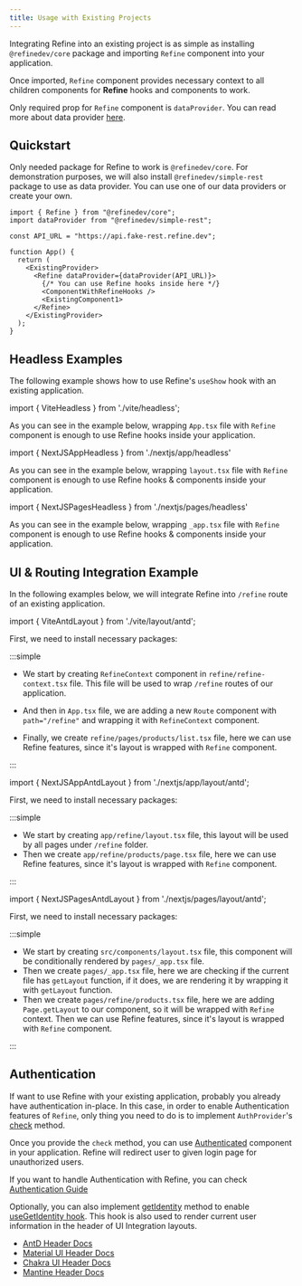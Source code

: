 ```yaml
---
title: Usage with Existing Projects
---
```


Integrating Refine into an existing project is as simple as installing `@refinedev/core` package and importing `Refine` component into your application.

Once imported, `Refine` component provides necessary context to all children components for **Refine** hooks and components to work.

Only required prop for `Refine` component is `dataProvider`. You can read more about data provider [here](/docs/data/data-provider).

## Quickstart

Only needed package for Refine to work is `@refinedev/core`. For demonstration purposes, we will also install `@refinedev/simple-rest` package to use as data provider. You can use one of our data providers or create your own.

<InstallPackagesCommand args="@refinedev/core @refinedev/simple-rest" />

```tsx title="App.tsx"
import { Refine } from "@refinedev/core";
import dataProvider from "@refinedev/simple-rest";

const API_URL = "https://api.fake-rest.refine.dev";

function App() {
  return (
    <ExistingProvider>
      <Refine dataProvider={dataProvider(API_URL)}>
        {/* You can use Refine hooks inside here */}
        <ComponentWithRefineHooks />
        <ExistingComponent1>
      </Refine>
    </ExistingProvider>
  );
}
```

## Headless Examples

The following example shows how to use Refine's `useShow` hook with an existing application.

<Tabs wrapContent={false}>

<TabItem value="vite" label="Vite">

import { ViteHeadless } from './vite/headless';

As you can see in the example below, wrapping `App.tsx` file with `Refine` component is enough to use Refine hooks inside your application.

<ViteHeadless />

</TabItem>

<TabItem value="nextjs-app" label="Next.js App">

import { NextJSAppHeadless } from './nextjs/app/headless'

As you can see in the example below, wrapping `layout.tsx` file with `Refine` component is enough to use Refine hooks & components inside your application.

<NextJSAppHeadless />

</TabItem>

<TabItem value="nextjs-pages" label="Next.js Pages">

import { NextJSPagesHeadless } from './nextjs/pages/headless'

As you can see in the example below, wrapping `_app.tsx` file with `Refine` component is enough to use Refine hooks & components inside your application.

<NextJSPagesHeadless />

</TabItem>

</Tabs>

## UI & Routing Integration Example

In the following examples below, we will integrate Refine into `/refine` route of an existing application.

<Tabs wrapContent={false} defaultValue="vite">

<TabItem value="vite" label="Vite">

import { ViteAntdLayout } from './vite/layout/antd';

First, we need to install necessary packages:

<InstallPackagesCommand args="@refinedev/core @refinedev/react-router-v6 @refinedev/antd @refinedev/simple-rest" />

:::simple

- We start by creating `RefineContext` component in `refine/refine-context.tsx` file.
  This file will be used to wrap `/refine` routes of our application.

- And then in `App.tsx` file, we are adding a new `Route` component with `path="/refine"` and wrapping it with `RefineContext` component.

- Finally, we create `refine/pages/products/list.tsx` file, here we can use Refine features, since it's layout is wrapped with `Refine` component.

:::

<ViteAntdLayout />

</TabItem>

<TabItem value="nextjs-app" label="Next.js App">

import { NextJSAppAntdLayout } from './nextjs/app/layout/antd';

First, we need to install necessary packages:

<InstallPackagesCommand args="@refinedev/core @refinedev/nextjs-router @refinedev/antd @refinedev/simple-rest" />

:::simple

- We start by creating `app/refine/layout.tsx` file, this layout will be used by all pages under `/refine` folder.
- Then we create `app/refine/products/page.tsx` file, here we can use Refine features, since it's layout is wrapped with `Refine` component.

:::

<NextJSAppAntdLayout />

</TabItem>

<TabItem value="nextjs-pages" label="Next.js Pages">

import { NextJSPagesAntdLayout } from './nextjs/pages/layout/antd';

First, we need to install necessary packages:

<InstallPackagesCommand args="@refinedev/core @refinedev/nextjs-router @refinedev/antd @refinedev/simple-rest" />

:::simple

- We start by creating `src/components/layout.tsx` file, this component will be conditionally rendered by `pages/_app.tsx` file.
- Then we create `pages/_app.tsx` file, here we are checking if the current file has `getLayout` function, if it does, we are rendering it by wrapping it with `getLayout` function.
- Then we create `pages/refine/products.tsx` file, here we are adding `Page.getLayout` to our component, so it will be wrapped with `Refine` context. Then we can use Refine features, since it's layout is wrapped with `Refine` component.

:::

<NextJSPagesAntdLayout />

</TabItem>

</Tabs>

## Authentication

If want to use Refine with your existing application, probably you already have authentication in-place. In this case, in order to enable Authentication features of `Refine`, only thing you need to do is to implement `AuthProvider`'s [check](/docs/authentication/auth-provider/#check) method.

Once you provide the `check` method, you can use [Authenticated](/docs/authentication/components/authenticated/index.md) component in your application. Refine will redirect user to given login page for unauthorized users.

If you want to handle Authentication with Refine, you can check [Authentication Guide](/documentation/docs/guides-concepts/authentication/index.md)

Optionally, you can also implement [getIdentity](/docs/authentication/auth-provider/#getidentity) method to enable [useGetIdentity hook](/docs/authentication/hooks/use-get-identity/index.md). This hook is also used to render current user information in the header of UI Integration layouts.

- [AntD Header Docs](/docs/ui-integrations/ant-design/components/themed-layout/#header)
- [Material UI Header Docs](/docs/ui-integrations/material-ui/components/themed-layout/#header)
- [Chakra UI Header Docs](/docs/ui-integrations/chakra-ui/components/themed-layout/#header)
- [Mantine Header Docs](/docs/ui-integrations/mantine/components/themed-layout/#header)
